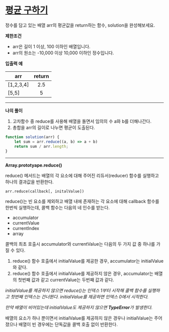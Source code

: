 # [평균 구하기](https://programmers.co.kr/learn/courses/30/lessons/12944)

정수를 담고 있는 배열 arr의 평균값을 return하는 함수, solution을 완성해보세요.

**제한조건**

- arr은 길이 1 이상, 100 이하인 배열입니다.
- arr의 원소는 -10,000 이상 10,000 이하인 정수입니다.

**입출력 예**

| arr       | return |
| --------- | :----: |
| [1,2,3,4] |  2.5   |
| [5,5]     |   5    |



---

**나의 풀이**

1. 고차함수 중 reduce를 사용해 배열을 돌면서 임의의 수 a와 b를 더해나간다.
2. 총합을 arr의 길이로 나누면 평균이 도출된다.



~~~javascript
function solution(arr) {
    let sum = arr.reduce((a, b) => a + b)
    return sum / arr.length;
}
~~~





---

**Array.prototyape.reduce()**

reduce() 메서드는 배열의 각 요소에 대해 주어진 리듀서(reducer) 함수를 실행하고 하나의 결과값을 반환한다.

~~~
arr.reduce(callback[, initalValue])
~~~

reduce()는 빈 요소를 제외하고 배열 내에 존재하는 각 요소에 대해 callback 함수를 한번씩 실행하는데, 콜백 함수는 다음의 네 인수를 받는다.

- accumulator
- currentValue
- currentIndex
- array

콜백의 최초 호출시 accumulator와 currentValue는 다음의 두 가지 값 중 하나를 가질 수 있다.

1. reduce() 함수 호출에서 initialValue를 제공한 경우, accumulator는 initialValue와 같다.
2. reduce() 함수 호출에서 initialValue를 제공하지 않은 경우, accumulator는 배열의 첫번째 값과 같고 currentValue는 두번째 값과 같다.

*initialValue를 제공하지 않으면 reduce()는 인덱스 1부터 시작해 콜백 함수를 실행하고 첫번째 인덱스는 건너뛴다. initialValue를 제공하면 인덱스 0에서 시작한다.*

*만약 배열이 비어있는데 initialValue도 제공하지 않으면 **TypeError**가 발생한다.*

배열의 요소가 하나 뿐이면서 initialValue를 제공하지 않은 경우나 initialValue는 주어졌으나 배열이 빈 경우에는 단독값을 콜백 호출 없이 반환한다.